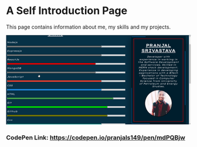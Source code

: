 # A Self Introduction Page

This page contains information about me, my skills and my projects.

<img src = "https://github.com/pranjals149/CSS-Arts/blob/master/Self%20Intro%20Page/Self_Intro.gif">

### CodePen Link: https://codepen.io/pranjals149/pen/mdPQBjw

